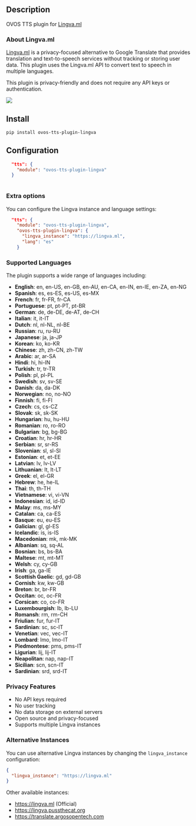 ## Description
OVOS TTS plugin for [Lingva.ml](https://lingva.ml)

### About Lingva.ml

[Lingva.ml](https://lingva.ml) is a privacy-focused alternative to Google Translate that provides translation and text-to-speech services without tracking or storing user data. This plugin uses the Lingva.ml API to convert text to speech in multiple languages.

This plugin is privacy-friendly and does not require any API keys or authentication.

![](./lingva.png)

## Install

`pip install ovos-tts-plugin-lingva`

## Configuration

```json
  "tts": {
    "module": "ovos-tts-plugin-lingva"
  }
 
```

### Extra options

You can configure the Lingva instance and language settings:

```json
  "tts": {
    "module": "ovos-tts-plugin-lingva",
    "ovos-tts-plugin-lingva": {
      "lingva_instance": "https://lingva.ml",
      "lang": "es"
    }
```

### Supported Languages

The plugin supports a wide range of languages including:

- **English**: en, en-US, en-GB, en-AU, en-CA, en-IN, en-IE, en-ZA, en-NG
- **Spanish**: es, es-ES, es-US, es-MX
- **French**: fr, fr-FR, fr-CA
- **Portuguese**: pt, pt-PT, pt-BR
- **German**: de, de-DE, de-AT, de-CH
- **Italian**: it, it-IT
- **Dutch**: nl, nl-NL, nl-BE
- **Russian**: ru, ru-RU
- **Japanese**: ja, ja-JP
- **Korean**: ko, ko-KR
- **Chinese**: zh, zh-CN, zh-TW
- **Arabic**: ar, ar-SA
- **Hindi**: hi, hi-IN
- **Turkish**: tr, tr-TR
- **Polish**: pl, pl-PL
- **Swedish**: sv, sv-SE
- **Danish**: da, da-DK
- **Norwegian**: no, no-NO
- **Finnish**: fi, fi-FI
- **Czech**: cs, cs-CZ
- **Slovak**: sk, sk-SK
- **Hungarian**: hu, hu-HU
- **Romanian**: ro, ro-RO
- **Bulgarian**: bg, bg-BG
- **Croatian**: hr, hr-HR
- **Serbian**: sr, sr-RS
- **Slovenian**: sl, sl-SI
- **Estonian**: et, et-EE
- **Latvian**: lv, lv-LV
- **Lithuanian**: lt, lt-LT
- **Greek**: el, el-GR
- **Hebrew**: he, he-IL
- **Thai**: th, th-TH
- **Vietnamese**: vi, vi-VN
- **Indonesian**: id, id-ID
- **Malay**: ms, ms-MY
- **Catalan**: ca, ca-ES
- **Basque**: eu, eu-ES
- **Galician**: gl, gl-ES
- **Icelandic**: is, is-IS
- **Macedonian**: mk, mk-MK
- **Albanian**: sq, sq-AL
- **Bosnian**: bs, bs-BA
- **Maltese**: mt, mt-MT
- **Welsh**: cy, cy-GB
- **Irish**: ga, ga-IE
- **Scottish Gaelic**: gd, gd-GB
- **Cornish**: kw, kw-GB
- **Breton**: br, br-FR
- **Occitan**: oc, oc-FR
- **Corsican**: co, co-FR
- **Luxembourgish**: lb, lb-LU
- **Romansh**: rm, rm-CH
- **Friulian**: fur, fur-IT
- **Sardinian**: sc, sc-IT
- **Venetian**: vec, vec-IT
- **Lombard**: lmo, lmo-IT
- **Piedmontese**: pms, pms-IT
- **Ligurian**: lij, lij-IT
- **Neapolitan**: nap, nap-IT
- **Sicilian**: scn, scn-IT
- **Sardinian**: srd, srd-IT

### Privacy Features

- No API keys required
- No user tracking
- No data storage on external servers
- Open source and privacy-focused
- Supports multiple Lingva instances

### Alternative Instances

You can use alternative Lingva instances by changing the `lingva_instance` configuration:

```json
{
  "lingva_instance": "https://lingva.ml"
}
```

Other available instances:
- https://lingva.ml (Official)
- https://lingva.pussthecat.org
- https://translate.argosopentech.com
